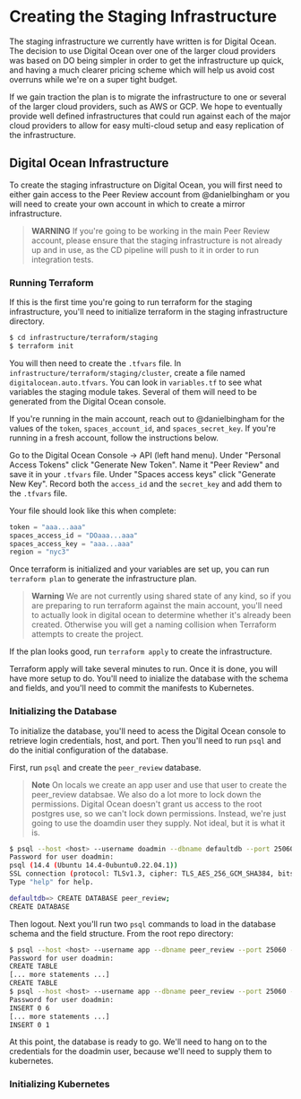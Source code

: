 # Creating the Staging Infrastructure

The staging infrastructure we currently have written is for Digital Ocean.  The
decision to use Digital Ocean over one of the larger cloud providers was based
on DO being simpler in order to get the infrastructure up quick, and having a
much clearer pricing scheme which will help us avoid cost overruns while we're
on a super tight budget.

If we gain traction the plan is to migrate the infrastructure to one or several
of the larger cloud providers, such as AWS or GCP.  We hope to eventually
provide well defined infrastructures that could run against each of the major
cloud providers to allow for easy multi-cloud setup and easy replication of the
infrastructure.

## Digital Ocean Infrastructure

To create the staging infrastructure on Digital Ocean, you will first need to
either gain access to the Peer Review account from @danielbingham or you will
need to create your own account in which to create a mirror infrastructure.

> **WARNING** 
> If you're going to be working in the main Peer Review account, please ensure
> that the staging infrastructure is not already up and in use, as the CD
> pipeline will push to it in order to run integration tests.

### Running Terraform

If this is the first time you're going to run terraform for the staging
infrastructure,  you'll need to initialize terraform in the staging
infrastructure directory.

```bash
$ cd infrastructure/terraform/staging
$ terraform init
```
You will then need to create the `.tfvars` file.  In
`infrastructure/terraform/staging/cluster`, create a file named
`digitalocean.auto.tfvars`.  You can look in `variables.tf` to see what
variables the staging module takes.  Several of them will need to be generated
from the Digital Ocean console.

If you're running in the main account, reach out to @danielbingham for the
values of the `token`, `spaces_account_id`, and `spaces_secret_key`.  If you're
running in a fresh account, follow the instructions below.

Go to the Digital Ocean Console -> API (left hand menu).  Under "Personal
Access Tokens" click "Generate New Token".  Name it "Peer Review" and save it
in your `.tfvars` file.  Under "Spaces access keys" click "Generate New Key".
Record both the `access_id` and the `secret_key` and add them to the `.tfvars`
file.

Your file should look like this when complete:

```terraform
token = "aaa...aaa"
spaces_access_id = "DOaaa...aaa"
spaces_access_key = "aaa...aaa"
region = "nyc3"
```

Once terraform is initialized and your variables are set up, you can run
`terraform plan` to generate the infrastructure plan.

> **Warning**
> We are not currently using shared state of any kind, so if you are preparing
> to run terraform against the main account, you'll need to actually look in
> digital ocean to determine whether it's already been created.  Otherwise you
> will get a naming collision when Terraform attempts to create the project.

If the plan looks good, run `terraform apply` to create the infrastructure.

Terraform apply will take several minutes to run.  Once it is done, you will
have more setup to do.  You'll need to inialize the database with the schema
and fields, and you'll need to commit the manifests to Kubernetes.

### Initializing the Database

To initialize the database, you'll need to acess the Digital Ocean console to
retrieve login credentials, host, and port.  Then you'll need to run `psql` and
do the initial configuration of the database.

First, run `psql` and create the `peer_review` database.

> **Note**
> On locals we create an app user and use that user to create the peer_review
> databsae.  We also do a lot more to lock down the permissions.  Digital Ocean
> doesn't grant us access to the root postgres use, so we can't lock down
> permissions.  Instead, we're just going to use the doamdin user they supply.
> Not ideal, but it is what it is.

```bash
$ psql --host <host> --username doadmin --dbname defaultdb --port 25060
Password for user doadmin: 
psql (14.4 (Ubuntu 14.4-0ubuntu0.22.04.1))
SSL connection (protocol: TLSv1.3, cipher: TLS_AES_256_GCM_SHA384, bits: 256, compression: off)
Type "help" for help.

defaultdb=> CREATE DATABASE peer_review;
CREATE DATABASE
```

Then logout.  Next you'll run two `psql` commands to load in the database
schema and the field structure.  From the root repo directory:

```bash
$ psql --host <host> --username app --dbname peer_review --port 25060 --file="database/schema.sql"
Password for user doadmin:
CREATE TABLE
[... more statements ...]
CREATE TABLE
$ psql --host <host> --username app --dbname peer_review --port 25060 --file="database/fields.sql"
Password for user doadmin:
INSERT 0 6
[... more statements ...]
INSERT 0 1
```

At this point, the database is ready to go.  We'll need to hang on to the
credentials for the doadmin user, because we'll need to supply them to
kubernetes.

### Initializing Kubernetes


